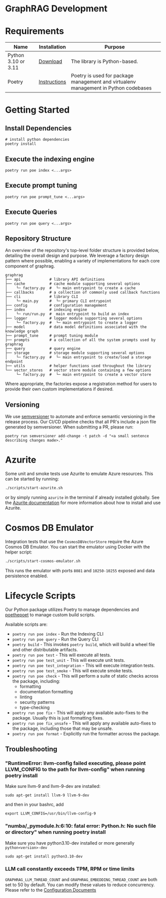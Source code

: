 # GraphRAG Development

# Requirements

| Name                | Installation                                                 | Purpose                                                                             |
| ------------------- | ------------------------------------------------------------ | ----------------------------------------------------------------------------------- |
| Python 3.10 or 3.11 | [Download](https://www.python.org/downloads/)                | The library is Python-based.                                                        |
| Poetry              | [Instructions](https://python-poetry.org/docs/#installation) | Poetry is used for package management and virtualenv management in Python codebases |

# Getting Started

## Install Dependencies
```shell
# install python dependencies
poetry install
```

## Execute the indexing engine
```shell
poetry run poe index <...args>
```

## Execute prompt tuning
```shell
poetry run poe prompt_tune <...args>
```

## Execute Queries
```shell
poetry run poe query <...args>
```

## Repository Structure
An overview of the repository's top-level folder structure is provided below, detailing the overall design and purpose.
We leverage a factory design pattern where possible, enabling a variety of implementations for each core component of graphrag.

```shell
graphrag
├── api             # library API definitions
├── cache           # cache module supporting several options
│    └─ factory.py  #  └─ main entrypoint to create a cache
├── callbacks       # a collection of commonly used callback functions
├── cli             # library CLI
│    └─ main.py     #  └─ primary CLI entrypoint
├── config          # configuration management
├── index           # indexing engine
|    └─ run/run.py  #  main entrypoint to build an index
├── logger          # logger module supporting several options
│    └─ factory.py  #  └─ main entrypoint to create a logger
├── model           # data model definitions associated with the knowledge graph
├── prompt_tune     # prompt tuning module 
├── prompts         # a collection of all the system prompts used by graphrag
├── query           # query engine
├── storage         # storage module supporting several options
│    └─ factory.py  #  └─ main entrypoint to create/load a storage endpoint
├── utils           # helper functions used throughout the library
└── vector_stores   # vector store module containing a few options
     └─ factory.py  #  └─ main entrypoint to create a vector store
```
Where appropriate, the factories expose a registration method for users to provide their own custom implementations if desired.

## Versioning

We use [semversioner](https://github.com/raulgomis/semversioner) to automate and enforce semantic versioning in the release process. Our CI/CD pipeline checks that all PR's include a json file generated by semversioner. When submitting a PR, please run:
```shell
poetry run semversioner add-change -t patch -d "<a small sentence describing changes made>."
```

# Azurite

Some unit and smoke tests use Azurite to emulate Azure resources. This can be started by running:

```sh
./scripts/start-azurite.sh
```

or by simply running `azurite` in the terminal if already installed globally. See the [Azurite documentation](https://learn.microsoft.com/en-us/azure/storage/common/storage-use-azurite) for more information about how to install and use Azurite.

# Cosmos DB Emulator

Integration tests that use the `CosmosDBVectorStore` require the Azure Cosmos DB
Emulator. You can start the emulator using Docker with the helper script:

```sh
./scripts/start-cosmos-emulator.sh
```

This runs the emulator with ports `8081` and `10250-10255` exposed and data
persistence enabled.

# Lifecycle Scripts

Our Python package utilizes Poetry to manage dependencies and [poethepoet](https://pypi.org/project/poethepoet/) to manage custom build scripts.

Available scripts are:
- `poetry run poe index` - Run the Indexing CLI
- `poetry run poe query` - Run the Query CLI
- `poetry build` - This invokes `poetry build`, which will build a wheel file and other distributable artifacts.
- `poetry run poe test` - This will execute all tests.
- `poetry run poe test_unit` - This will execute unit tests.
- `poetry run poe test_integration` - This will execute integration tests.
- `poetry run poe test_smoke` - This will execute smoke tests.
- `poetry run poe check` - This will perform a suite of static checks across the package, including:
  - formatting
  - documentation formatting
  - linting
  - security patterns
  - type-checking
- `poetry run poe fix` - This will apply any available auto-fixes to the package. Usually this is just formatting fixes.
- `poetry run poe fix_unsafe` - This will apply any available auto-fixes to the package, including those that may be unsafe.
- `poetry run poe format` - Explicitly run the formatter across the package.

## Troubleshooting

### "RuntimeError: llvm-config failed executing, please point LLVM_CONFIG to the path for llvm-config" when running poetry install

Make sure llvm-9 and llvm-9-dev are installed:

`sudo apt-get install llvm-9 llvm-9-dev`

and then in your bashrc, add

`export LLVM_CONFIG=/usr/bin/llvm-config-9`

### "numba/\_pymodule.h:6:10: fatal error: Python.h: No such file or directory" when running poetry install

Make sure you have python3.10-dev installed or more generally `python<version>-dev`

`sudo apt-get install python3.10-dev`

### LLM call constantly exceeds TPM, RPM or time limits

`GRAPHRAG_LLM_THREAD_COUNT` and `GRAPHRAG_EMBEDDING_THREAD_COUNT` are both set to 50 by default. You can modify these values
to reduce concurrency. Please refer to the [Configuration Documents](https://microsoft.github.io/graphrag/config/overview/)
